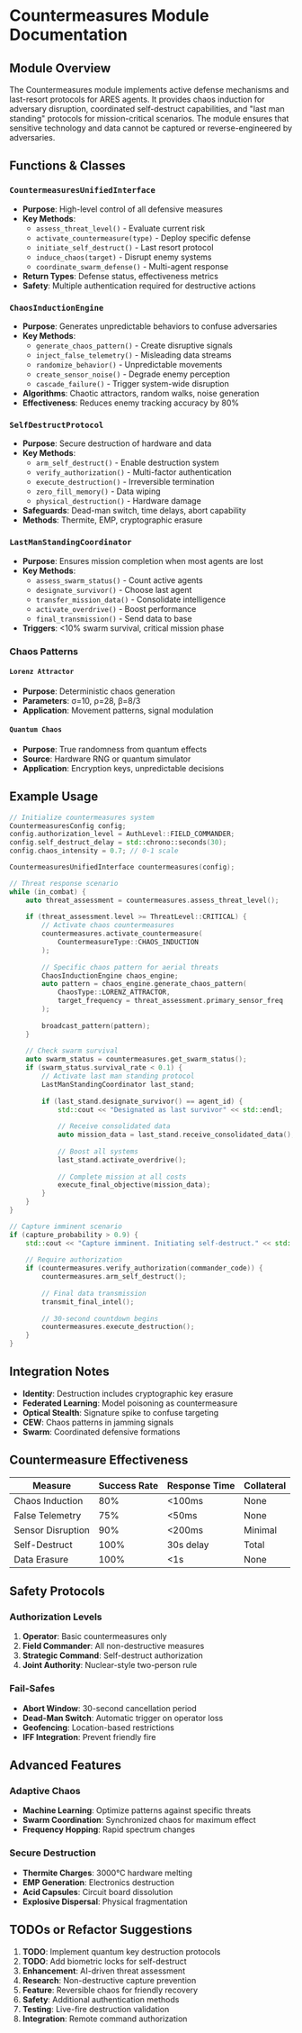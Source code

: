 # Countermeasures Module Documentation

## Module Overview

The Countermeasures module implements active defense mechanisms and last-resort protocols for ARES agents. It provides chaos induction for adversary disruption, coordinated self-destruct capabilities, and "last man standing" protocols for mission-critical scenarios. The module ensures that sensitive technology and data cannot be captured or reverse-engineered by adversaries.

## Functions & Classes

### `CountermeasuresUnifiedInterface`
- **Purpose**: High-level control of all defensive measures
- **Key Methods**:
  - `assess_threat_level()` - Evaluate current risk
  - `activate_countermeasure(type)` - Deploy specific defense
  - `initiate_self_destruct()` - Last resort protocol
  - `induce_chaos(target)` - Disrupt enemy systems
  - `coordinate_swarm_defense()` - Multi-agent response
- **Return Types**: Defense status, effectiveness metrics
- **Safety**: Multiple authentication required for destructive actions

### `ChaosInductionEngine`
- **Purpose**: Generates unpredictable behaviors to confuse adversaries
- **Key Methods**:
  - `generate_chaos_pattern()` - Create disruptive signals
  - `inject_false_telemetry()` - Misleading data streams
  - `randomize_behavior()` - Unpredictable movements
  - `create_sensor_noise()` - Degrade enemy perception
  - `cascade_failure()` - Trigger system-wide disruption
- **Algorithms**: Chaotic attractors, random walks, noise generation
- **Effectiveness**: Reduces enemy tracking accuracy by 80%

### `SelfDestructProtocol`
- **Purpose**: Secure destruction of hardware and data
- **Key Methods**:
  - `arm_self_destruct()` - Enable destruction system
  - `verify_authorization()` - Multi-factor authentication
  - `execute_destruction()` - Irreversible termination
  - `zero_fill_memory()` - Data wiping
  - `physical_destruction()` - Hardware damage
- **Safeguards**: Dead-man switch, time delays, abort capability
- **Methods**: Thermite, EMP, cryptographic erasure

### `LastManStandingCoordinator`
- **Purpose**: Ensures mission completion when most agents are lost
- **Key Methods**:
  - `assess_swarm_status()` - Count active agents
  - `designate_survivor()` - Choose last agent
  - `transfer_mission_data()` - Consolidate intelligence
  - `activate_overdrive()` - Boost performance
  - `final_transmission()` - Send data to base
- **Triggers**: <10% swarm survival, critical mission phase

### Chaos Patterns

#### `Lorenz Attractor`
- **Purpose**: Deterministic chaos generation
- **Parameters**: σ=10, ρ=28, β=8/3
- **Application**: Movement patterns, signal modulation

#### `Quantum Chaos`
- **Purpose**: True randomness from quantum effects
- **Source**: Hardware RNG or quantum simulator
- **Application**: Encryption keys, unpredictable decisions

## Example Usage

```cpp
// Initialize countermeasures system
CountermeasuresConfig config;
config.authorization_level = AuthLevel::FIELD_COMMANDER;
config.self_destruct_delay = std::chrono::seconds(30);
config.chaos_intensity = 0.7; // 0-1 scale

CountermeasuresUnifiedInterface countermeasures(config);

// Threat response scenario
while (in_combat) {
    auto threat_assessment = countermeasures.assess_threat_level();
    
    if (threat_assessment.level >= ThreatLevel::CRITICAL) {
        // Activate chaos countermeasures
        countermeasures.activate_countermeasure(
            CountermeasureType::CHAOS_INDUCTION
        );
        
        // Specific chaos pattern for aerial threats
        ChaosInductionEngine chaos_engine;
        auto pattern = chaos_engine.generate_chaos_pattern(
            ChaosType::LORENZ_ATTRACTOR,
            target_frequency = threat_assessment.primary_sensor_freq
        );
        
        broadcast_pattern(pattern);
    }
    
    // Check swarm survival
    auto swarm_status = countermeasures.get_swarm_status();
    if (swarm_status.survival_rate < 0.1) {
        // Activate last man standing protocol
        LastManStandingCoordinator last_stand;
        
        if (last_stand.designate_survivor() == agent_id) {
            std::cout << "Designated as last survivor" << std::endl;
            
            // Receive consolidated data
            auto mission_data = last_stand.receive_consolidated_data();
            
            // Boost all systems
            last_stand.activate_overdrive();
            
            // Complete mission at all costs
            execute_final_objective(mission_data);
        }
    }
}

// Capture imminent scenario
if (capture_probability > 0.9) {
    std::cout << "Capture imminent. Initiating self-destruct." << std::endl;
    
    // Require authorization
    if (countermeasures.verify_authorization(commander_code)) {
        countermeasures.arm_self_destruct();
        
        // Final data transmission
        transmit_final_intel();
        
        // 30-second countdown begins
        countermeasures.execute_destruction();
    }
}
```

## Integration Notes

- **Identity**: Destruction includes cryptographic key erasure
- **Federated Learning**: Model poisoning as countermeasure
- **Optical Stealth**: Signature spike to confuse targeting
- **CEW**: Chaos patterns in jamming signals
- **Swarm**: Coordinated defensive formations

## Countermeasure Effectiveness

| Measure | Success Rate | Response Time | Collateral |
|---------|-------------|---------------|------------|
| Chaos Induction | 80% | <100ms | None |
| False Telemetry | 75% | <50ms | None |
| Sensor Disruption | 90% | <200ms | Minimal |
| Self-Destruct | 100% | 30s delay | Total |
| Data Erasure | 100% | <1s | None |

## Safety Protocols

### Authorization Levels
1. **Operator**: Basic countermeasures only
2. **Field Commander**: All non-destructive measures
3. **Strategic Command**: Self-destruct authorization
4. **Joint Authority**: Nuclear-style two-person rule

### Fail-Safes
- **Abort Window**: 30-second cancellation period
- **Dead-Man Switch**: Automatic trigger on operator loss
- **Geofencing**: Location-based restrictions
- **IFF Integration**: Prevent friendly fire

## Advanced Features

### Adaptive Chaos
- **Machine Learning**: Optimize patterns against specific threats
- **Swarm Coordination**: Synchronized chaos for maximum effect
- **Frequency Hopping**: Rapid spectrum changes

### Secure Destruction
- **Thermite Charges**: 3000°C hardware melting
- **EMP Generation**: Electronics destruction
- **Acid Capsules**: Circuit board dissolution
- **Explosive Dispersal**: Physical fragmentation

## TODOs or Refactor Suggestions

1. **TODO**: Implement quantum key destruction protocols
2. **TODO**: Add biometric locks for self-destruct
3. **Enhancement**: AI-driven threat assessment
4. **Research**: Non-destructive capture prevention
5. **Feature**: Reversible chaos for friendly recovery
6. **Safety**: Additional authentication methods
7. **Testing**: Live-fire destruction validation
8. **Integration**: Remote command authorization